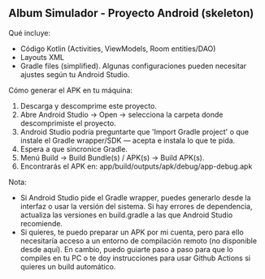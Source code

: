 Album Simulador - Proyecto Android (skeleton)
---------------------------------------------

Qué incluye:
- Código Kotlin (Activities, ViewModels, Room entities/DAO)
- Layouts XML
- Gradle files (simplified). Algunas configuraciones pueden necesitar ajustes según tu Android Studio.

Cómo generar el APK en tu máquina:
1. Descarga y descomprime este proyecto.
2. Abre Android Studio -> Open -> selecciona la carpeta donde descomprimiste el proyecto.
3. Android Studio podría preguntarte que 'Import Gradle project' o que instale el Gradle wrapper/SDK — acepta e instala lo que te pida.
4. Espera a que sincronice Gradle.
5. Menú Build -> Build Bundle(s) / APK(s) -> Build APK(s).
6. Encontrarás el APK en: app/build/outputs/apk/debug/app-debug.apk

Nota:
- Si Android Studio pide el Gradle wrapper, puedes generarlo desde la interfaz o usar la versión del sistema. Si hay errores de dependencia, actualiza las versiones en build.gradle a las que Android Studio recomiende.
- Si quieres, te puedo preparar un APK por mi cuenta, pero para ello necesitaría acceso a un entorno de compilación remoto (no disponible desde aquí). En cambio, puedo guiarte paso a paso para que lo compiles en tu PC o te doy instrucciones para usar Github Actions si quieres un build automático.
